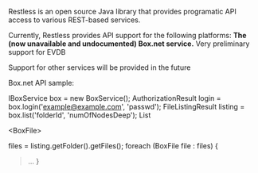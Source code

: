 Restless is an open source Java library that provides programatic API access to various REST-based services.

Currently, Restless provides API support for the following platforms:
**The (now unavailable and undocumented) Box.net service.** Very preliminary support for EVDB

Support for other services will be provided in the future

Box.net API sample:

IBoxService box = new BoxService();
AuthorizationResult login = box.login('example@example.com', 'passwd');
FileListingResult listing = box.list('folderId', 'numOfNodesDeep');
List

&lt;BoxFile&gt;

 files = listing.getFolder().getFiles();
foreach (BoxFile file : files) {
> ...
}